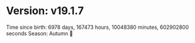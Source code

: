# Version: v19.1.7
Time since birth: 6978 days, 167473 hours, 10048380 minutes, 602902800 seconds
Season: Autumn 🍁
